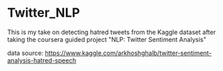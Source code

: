 # Twitter_NLP

This is my take on detecting hatred tweets from the Kaggle dataset after taking the coursera guided project "NLP: Twitter Sentiment Analysis"

data source: https://www.kaggle.com/arkhoshghalb/twitter-sentiment-analysis-hatred-speech
